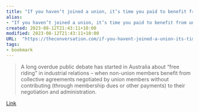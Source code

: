 ```yaml
---
title: "If you haven’t joined a union, it’s time you paid to benefit from union deals"
alias:
- "If you haven’t joined a union, it’s time you paid to benefit from union deals"
created: 2023-08-12T21:43:11+10:00
modified: 2023-08-12T21:43:11+10:00
URL:  "https://theconversation.com/if-you-havent-joined-a-union-its-time-you-paid-to-benefit-from-union-deals-197992"
tags:
- bookmark
---
```


> A long overdue public debate has started in Australia about “free riding” in industrial relations – when non-union members benefit from collective agreements negotiated by union members without contributing (through membership dues or other payments) to their negotiation and administration.

[Link](https://theconversation.com/if-you-havent-joined-a-union-its-time-you-paid-to-benefit-from-union-deals-197992)